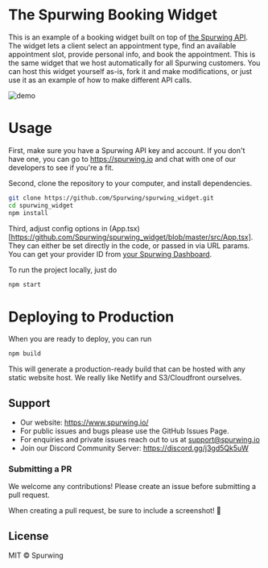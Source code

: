 # The Spurwing Booking Widget

This is an example of a booking widget built on top of [the Spurwing API](https://spurwing.io).
The widget lets a client select an appointment type, find an available appointment slot, provide personal info, and book the appointment.
This is the same widget that we host automatically for all Spurwing customers. You can host this widget yourself as-is, fork it and make modifications, or just use it as an example of how to make different API calls.

![demo](https://user-images.githubusercontent.com/1649883/105534553-461ae080-5cb3-11eb-85d3-91690ca9901d.png)

# Usage

First, make sure you have a Spurwing API key and account. If you don't have one, you can go to https://spurwing.io and chat with one of our developers to see if you're a fit.

Second, clone the repository to your computer, and install dependencies.

```bash
git clone https://github.com/Spurwing/spurwing_widget.git
cd spurwing_widget
npm install
```

Third, adjust config options in (App.tsx)[https://github.com/Spurwing/spurwing_widget/blob/master/src/App.tsx]. They can either be set directly in the code, or passed in via URL params. You can get your provider ID from [your Spurwing Dashboard](https://dashboard.spurwing.io).

To run the project locally, just do

```bash
npm start
```
# Deploying to Production

When you are ready to deploy, you can run

```bash
npm build
```

This will generate a production-ready build that can be hosted with any static website host.
We really like Netlify and S3/Cloudfront ourselves.

## Support
- Our website: https://www.spurwing.io/
- For public issues and bugs please use the GitHub Issues Page.
- For enquiries and private issues reach out to us at support@spurwing.io
- Join our Discord Community Server: https://discord.gg/j3gd5Qk5uW

### Submitting a PR

We welcome any contributions! Please create an issue before submitting a pull request.

When creating a pull request, be sure to include a screenshot! 🎨

## License

MIT © Spurwing











